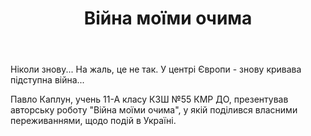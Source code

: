 ﻿---
title: Війна моїми очима
---

Ніколи знову... На жаль, це не так. У центрі Європи - знову кривава підступна війна...

Павло Каплун, учень 11-А класу КЗШ №55 КМР ДО, презентував авторську роботу "Війна моїми очима", у якій поділився власними переживаннями, щодо подій в Україні.

<youtube id="KndA8YZQJTc"></youtube>